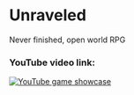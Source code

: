 # Unraveled
Never finished, open world RPG

### YouTube video link:

[![YouTube game showcase](https://img.youtube.com/vi/YzJ87GWZIfw/0.jpg)](https://www.youtube.com/watch?v=YzJ87GWZIfw)
